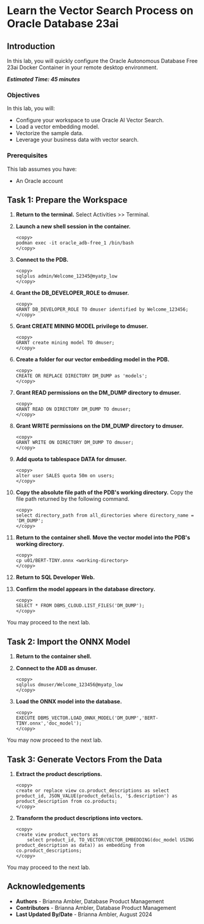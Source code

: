 # Learn the Vector Search Process on Oracle Database 23ai

## Introduction
In this lab, you will quickly configure the Oracle Autonomous Database Free 23ai Docker Container in your remote desktop environment.

**_Estimated Time: 45 minutes_**

### **Objectives**

In this lab, you will:

* Configure your workspace to use Oracle AI Vector Search.
* Load a vector embedding model.
* Vectorize the sample data.
* Leverage your business data with vector search. 

### **Prerequisites**
This lab assumes you have:
- An Oracle account


## Task 1: Prepare the Workspace

1. **Return to the terminal.** Select Activities >> Terminal.

2. **Launch a new shell session in the container.**
    ```
    <copy>
    podman exec -it oracle_adb-free_1 /bin/bash
    </copy>
    ```
    
3. **Connect to the PDB.**
    ```
    <copy>
    sqlplus admin/Welcome_12345@myatp_low
    </copy>
    ```

4. **Grant the DB_DEVELOPER_ROLE to dmuser.**
    ```
    <copy>
    GRANT DB_DEVELOPER_ROLE TO dmuser identified by Welcome_123456;
    </copy>
    ```

5. **Grant CREATE MINING MODEL privilege to dmuser.**
    ```
    <copy>
    GRANT create mining model TO dmuser;
    </copy>
    ```

6. **Create a folder for our vector embedding model in the PDB.**
    ```
    <copy>
    CREATE OR REPLACE DIRECTORY DM_DUMP as 'models';
    </copy>
    ```    
6. **Grant READ permissions on the DM_DUMP directory to dmuser.**
    ```
    <copy>
    GRANT READ ON DIRECTORY DM_DUMP TO dmuser;
    </copy>
    ```

7. **Grant WRITE permissions on the DM_DUMP directory to dmuser.**
    ```
    <copy>
    GRANT WRITE ON DIRECTORY DM_DUMP TO dmuser;
    </copy>
    ```

8. **Add quota to tablespace DATA for dmuser.**
    ```
    <copy>
    alter user SALES quota 50m on users;
    </copy>
    ```

9. **Copy the absolute file path of the PDB's working directory.** Copy the file path returned by the following command.
    ```
    <copy>
    select directory_path from all_directories where directory_name = 'DM_DUMP';
    </copy>
    ```

10. **Return to the container shell. Move the vector model into the PDB's working directory.**
    ```
    <copy>
    cp u01/BERT-TINY.onnx <working-directory>
    </copy>
    ```

11. **Return to SQL Developer Web.**

12. **Confirm the model appears in the database directory.**
    ```
    <copy>
    SELECT * FROM DBMS_CLOUD.LIST_FILES('DM_DUMP');
    </copy>
    ```

You may proceed to the next lab.

## Task 2: Import the ONNX Model

1. **Return to the container shell.**

2. **Connect to the ADB as dmuser.**
    ```
    <copy>
    sqlplus dmuser/Welcome_123456@myatp_low
    </copy>
    ```
3. **Load the ONNX model into the database.**
    ```
    <copy>
    EXECUTE DBMS_VECTOR.LOAD_ONNX_MODEL('DM_DUMP','BERT-TINY.onnx','doc_model');
    </copy>
    ```
You may now proceed to the next lab.

## Task 3: Generate Vectors From the Data

1. **Extract the product descriptions.**
    ```
    <copy>
    create or replace view co.product_descriptions as select product_id, JSON_VALUE(product_details, '$.description') as product_description from co.products;
    </copy>
    ```

2. **Transform the product descriptions into vectors.**
    ```
    <copy>
    create view product_vectors as 
        select product_id, TO_VECTOR(VECTOR_EMBEDDING(doc_model USING product_description as data)) as embedding from co.product_descriptions;
    </copy>
    ```

You may proceed to the next lab.

## Acknowledgements
- **Authors** - Brianna Ambler, Database Product Management
- **Contributors** - Brianna Ambler, Database Product Management
- **Last Updated By/Date** - Brianna Ambler, August 2024
